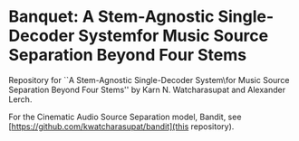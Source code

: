 # Banquet: A Stem-Agnostic Single-Decoder Systemfor Music Source Separation Beyond Four Stems

Repository for ``A Stem-Agnostic Single-Decoder System\\for Music Source Separation Beyond Four Stems'' by Karn N. Watcharasupat and Alexander Lerch.

For the Cinematic Audio Source Separation model, Bandit, see [https://github.com/kwatcharasupat/bandit](this repository).
